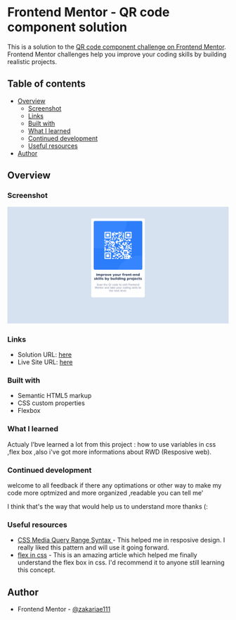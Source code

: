 # Frontend Mentor - QR code component solution

This is a solution to the [QR code component challenge on Frontend Mentor](https://www.frontendmentor.io/challenges/qr-code-component-iux_sIO_H). Frontend Mentor challenges help you improve your coding skills by building realistic projects. 

## Table of contents

- [Overview](#overview)
  - [Screenshot](#screenshot)
  - [Links](#links)
  - [Built with](#built-with)
  - [What I learned](#what-i-learned)
  - [Continued development](#continued-development)
  - [Useful resources](#useful-resources)
- [Author](#author)



## Overview

### Screenshot

![](./desktop.png)

### Links

- Solution URL: [here](https://github.com/zakariae111/qr-code-component-main)
- Live Site URL: [here]( https://zakariae111.github.io/qr-code-component-main/)


### Built with

- Semantic HTML5 markup
- CSS custom properties
- Flexbox

### What I learned

Actualy I'bve learned a lot from this project : how to use variables in css ,flex box ,also i've got more informations about RWD (Resposive web).

### Continued development

welcome to all feedback 
if there any optimations or other way to make my code more optmized and more organized ,readable
you can tell me'

I think that's the way that would help us to understand more
thanks (:

### Useful resources

- [CSS Media Query Range Syntax ](https://css-tricks.com/the-new-css-media-query-range-syntax/) - This helped me in resposive design. I really liked this pattern and will use it going forward.
- [flex in css](https://www.w3schools.com/cssref/css3_pr_flex.php) - This is an amazing article which helped me finally understand the flex box in css. I'd recommend it to anyone still learning this concept.


## Author

- Frontend Mentor - [@zakariae111](https://www.frontendmentor.io/profile/zakariae111)

